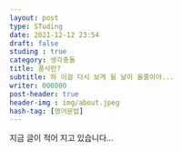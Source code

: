 ```yaml
---
layout: post
type: STuding
date: 2021-12-12 23:54
draft: false
studing : true
category: 생각충돌
title: 품사란?
subtitle: 하 이걸 다시 보게 될 날이 올줄이야...
writer: 000000
post-header: true
header-img : img/about.jpeg
hash-tag: [영어문법]
---
```


지금 글이 적어 지고 있습니다...